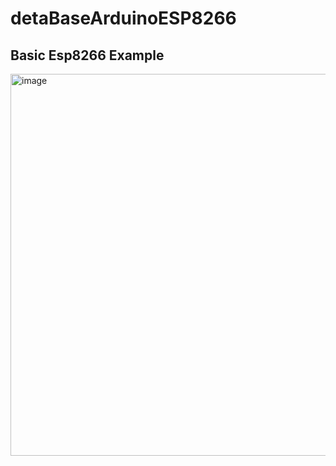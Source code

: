 # detaBaseArduinoESP8266
Basic Esp8266 Example
-
<img width="611" alt="image" src="https://github.com/HamzaYslmn/detaBaseArduinoESP8266/assets/78810304/fa5005b1-fae5-4dc8-9867-8f59f8af6245">


